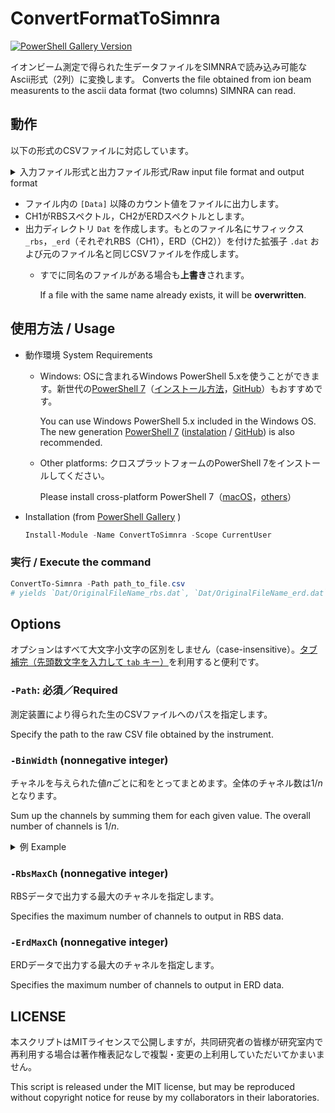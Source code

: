 <!-- # IonBeamDataProcessTools

イオンビーム測定データの形式変換などの中間処理用ツール（群）/ Tools for intermediate processing such as format conversion of ion beam measurement data -->


# ConvertFormatToSimnra

[![PowerShell Gallery Version](https://img.shields.io/powershellgallery/v/ConvertToSimnra?style=flat-square)](https://www.powershellgallery.com/packages/ConvertToSimnra/)

イオンビーム測定で得られた生データファイルをSIMNRAで読み込み可能なAscii形式（2列）に変換します。
Converts the file obtained from ion beam measurents to the ascii data format (two columns) SIMNRA can read.

## 動作

以下の形式のCSVファイルに対応しています。

<details><summary>入力ファイル形式と出力ファイル形式/Raw input file format and output format</summary>

### Input
```
[Header]
Memo,
Measurement mode,Live Time

...
...

[Data]
ch,CH1,CH2,CH3,CH4
0,0,0,0,0
1,0,0,0,0
2,0,0,0,0
3,0,0,0,0
...
4095,0,0,0,0

```

### Output

```csv
# ↓Lines beginning with a non-numeric character are ignored by SIMNRA.
ch	CH1
0	0
1	0
2	0
```

</details>

- ファイル内の `[Data]` 以降のカウント値をファイルに出力します。
- <!--既定では，-->CH1がRBSスペクトル，CH2がERDスペクトルとします。
- 出力ディレクトリ `Dat` を作成します。もとのファイル名にサフィックス `_rbs`，`_erd`（それぞれRBS（CH1），ERD（CH2））を付けた拡張子 `.dat` および元のファイル名と同じCSVファイルを作成します。
    - すでに同名のファイルがある場合も<!--既定では-->**上書き**されます。
      
      If a file with the same name already exists, it will be **overwritten**<!-- by default-->.

## 使用方法 / Usage

- 動作環境 System Requirements
    - Windows: OSに含まれるWindows PowerShell 5.xを使うことができます。新世代の[PowerShell 7](https://docs.microsoft.com/ja-jp/powershell/scripting/overview)（[インストール方法](https://docs.microsoft.com/ja-jp/powershell/scripting/install/installing-powershell-on-windows)，[GitHub](https://github.com/PowerShell/PowerShell)）もおすすめです。
      
      You can use Windows PowerShell 5.x included in the Windows OS. The new generation [PowerShell 7](https://docs.microsoft.com/en-us/powershell/scripting/overview) ([instalation](https://docs.microsoft.com/en-us/powershell/scripting/install/installing-powershell-on-windows) / [GitHub](https://github.com/PowerShell/PowerShell)) is also recommended.
    - Other platforms: クロスプラットフォームのPowerShell 7をインストールしてください。
      
      Please install cross-platform PowerShell 7（[macOS](https://docs.microsoft.com/ja-jp/powershell/scripting/install/installing-powershell-on-macos)，[others](https://docs.microsoft.com/ja-jp/powershell/scripting/install/installing-powershell-on-linux)）
- Installation (from [PowerShell Gallery](https://www.powershellgallery.com/packages/ConvertToSimnra/0.0.3) )
  ```powershell
  Install-Module -Name ConvertToSimnra -Scope CurrentUser
  ```

### 実行 / Execute the command

```powershell
ConvertTo-Simnra -Path path_to_file.csv
# yields `Dat/OriginalFileName_rbs.dat`, `Dat/OriginalFileName_erd.dat` and `Dat/OriginalFileName.csv`
```

## Options

オプションはすべて大文字小文字の区別をしません（case-insensitive）。[タブ補完（先頭数文字を入力して `tab` キー）](https://docs.microsoft.com/ja-jp/powershell/module/microsoft.powershell.core/about/about_tab_expansion)を利用すると便利です。

### `-Path`: 必須／Required

測定装置により得られた生のCSVファイルへのパスを指定します。

Specify the path to the raw CSV file obtained by the instrument.

### `-BinWidth` (nonnegative integer)

チャネルを与えられた値*n*ごとに和をとってまとめます。全体のチャネル数は1/*n*となります。

Sum up the channels by summing them for each given value. The overall number of channels is 1/*n*.

<details><summary>例 Example</summary>
raw data

```csv
ch,CH1,CH2
0,0,0
1,4,3
2,6,4
3,10,5
4,12,8
5,15,10
...
```

processed data with option `-BinWidth 3`
```tsv
ch CH1 CH2
0 10 7
1 37 23
...
```

</details>

### `-RbsMaxCh` (nonnegative integer)

RBSデータで出力する最大のチャネルを指定します。

Specifies the maximum number of channels to output in RBS data.

### `-ErdMaxCh` (nonnegative integer)

ERDデータで出力する最大のチャネルを指定します。

Specifies the maximum number of channels to output in ERD data.

<!--
### `-OutputFolder`

出力先フォルダを指定します。

### `-Force`

出力先に同名のファイルがあった場合に上書きします。

### `-RbsChannel` (default: "CH1")

CH1～CH4のうちどのチャネルがRBS信号に対応するかを指定します

-->

## LICENSE

本スクリプトはMITライセンスで公開しますが，共同研究者の皆様が研究室内で再利用する場合は著作権表記なしで複製・変更の上利用していただいてかまいません。

This script is released under the MIT license, but may be reproduced without copyright notice for reuse by my collaborators in their laboratories.